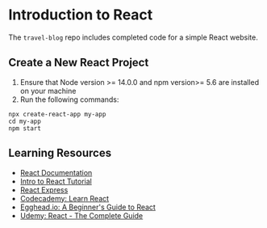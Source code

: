 # Introduction to React

The `travel-blog` repo includes completed code for a simple React website.

## Create a New React Project

1. Ensure that Node version >= 14.0.0 and npm version>= 5.6 are installed on your machine
2. Run the following commands:

```
npx create-react-app my-app
cd my-app
npm start
```
## Learning Resources
- [React Documentation](https://reactjs.org/docs/getting-started.html) 
- [Intro to React Tutorial](https://reactjs.org/tutorial/tutorial.html)
- [React Express](https://www.react.express/) 
- [Codecademy: Learn React](https://www.codecademy.com/learn/react-101) 
- [Egghead.io: A Beginner's Guide to React](https://egghead.io/courses/the-beginner-s-guide-to-react)  
- [Udemy: React - The Complete Guide](https://www.udemy.com/course/react-the-complete-guide-incl-redux/) 
